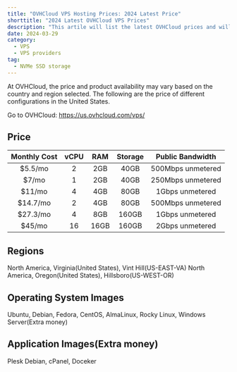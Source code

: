 ```yaml
---
title: "OVHCloud VPS Hosting Prices: 2024 Latest Price"
shorttitle: "2024 Latest OVHCloud VPS Prices"
description: "This artile will list the latest OVHCloud prices and will be continually updated."
date: 2024-03-29
category: 
  - VPS
  - VPS providers
tag: 
  - NVMe SSD storage
---
```


At OVHCloud, the price and product availability may vary based on the country and region selected. The following are the price of different configurations in the United States.

Go to OVHCloud: https://us.ovhcloud.com/vps/

## Price

| Monthly Cost | vCPU | RAM | Storage | Public Bandwidth |
|:------:|:----------:|:-------:|:-----:|:---------:|
| $5.5/mo | 2 | 2GB | 40GB | 500Mbps unmetered |
| $7/mo | 1 | 2GB | 40GB | 250Mbps unmetered |
| $11/mo | 4 | 4GB | 80GB | 1Gbps unmetered |
| $14.7/mo | 2 | 4GB | 80GB | 500Mbps unmetered |
| $27.3/mo | 4 | 8GB | 160GB | 1Gbps unmetered |
| $45/mo | 16 | 16GB | 160GB | 2Gbps unmetered |


## Regions

North America, Virginia(United States), Vint Hill(US-EAST-VA)
North America, Oregon(United States), Hillsboro(US-WEST-OR)

## Operating System Images

Ubuntu, Debian, Fedora, CentOS, AlmaLinux, Rocky Linux, Windows Server(Extra money)

## Application Images(Extra money)

Plesk Debian, cPanel, Doceker



